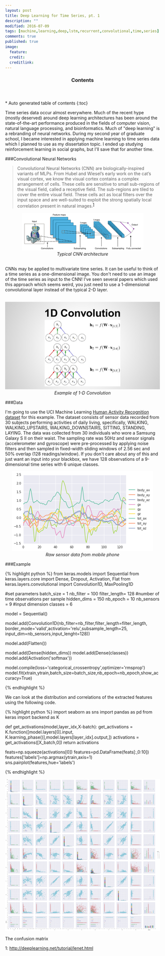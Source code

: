 ```yaml
---
layout: post
title: Deep Learning for Time Series, pt. 1
description: ""
modified: 2016-07-09
tags: [machine,learning,deep,lstm,recurrent,convolutional,time,series]
comments: true
published: true
image:
  feature: 
  credit: 
  creditlink: 
---
```


<section id="table-of-contents" class="toc">
  <header>
    <h3>Contents</h3>
  </header>
<div id="drawer" markdown="1">
*  Auto generated table of contents
{:toc}
</div>
</section><!-- /#table-of-contents -->

Time series data occur almost everywhere.  Much of the recent hype (mostly deserved) around deep learning architectures has been around the state-of-the-art performance produced in the fields of computer vision, natural language processing, and bioinformatics.  Much of "deep learning" is a rebranding of neural networks.  During my second year of graduate school, I became interested in applying machine learning to time series data which I planned to use as my dissertation topic.  I ended up studying reinforcement learning in social graphs, but I'll save that for another time.  

###Convolutional Neural Networks

>Convolutional Neural Networks (CNN) are biologically-inspired variants of MLPs. From Hubel and Wiesel’s early work on the cat’s visual cortex, we know the visual cortex contains a complex arrangement of cells. These cells are sensitive to small sub-regions of the visual field, called a receptive field. The sub-regions are tiled to cover the entire visual field. These cells act as local filters over the input space and are well-suited to exploit the strong spatially local correlation present in natural images.<sup>[1](#myfootnote1)</sup>

<p>
    <center><img src="/images/Typical_cnn.png"><br>
    <em>Typical CNN architecture</em></center>
</p>
<br>
CNNs may be applied to multivariate time series.  It can be useful to think of a time series as a one-dimensional image.  You don't need to use an image of the time series as input to the CNN!  I've seen several papers which used this approach which seems weird, you just need to use a 1-dimensional convolutional layer instead of the typical 2-D layer.
<br>
<br>

<p>
    <center><img src="/images/1d_convolution_ex"><br>
    <em>Example of 1-D Convolution</em></center>
</p>

###Data

I'm going to use the UCI Machine Learning <a href="https://archive.ics.uci.edu/ml/datasets/Human+Activity+Recognition+Using+Smartphones">Human Activity Recognition dataset</a> for this example.  The dataset consists of sensor data recorded from 30 subjects performing activities of daily living, specifically, WALKING, WALKING_UPSTAIRS, WALKING_DOWNSTAIRS, SITTING, STANDING, LAYING.  The data was collected from 30 individuals who wore a Samsung Galaxy S II on their waist.  The sampling rate was 50Hz and sensor signals (accelerometer and gyroscope) were pre-processed by applying noise filters and then sampled in fixed-width sliding windows of 2.56 sec and 50% overlap (128 readings/window).  If you don't care about any of this and just want an input into your blackbox, we have 128 observations of a 9-dimensional time series with 6 unique classes.


<p>
    <center><img src="/images/raw.png"><br>
    <em>Raw sensor data from mobile phone</em></center>
</p>


###Example

{% highlight python %}
from keras.models import Sequential
from keras.layers.core import Dense, Dropout, Activation, Flat
from keras.layers.convolutional import Convolution1D, MaxPooling1D

#set parameters
batch_size = 1
nb_filter = 100
filter_length= 128 #number of time observations per sample
hidden_dims = 150
nb_epoch = 10
nb_sensors = 9 #input dimension
classes = 6

model = Sequential()

model.add(Convolution1D(nb_filter=nb_filter,filter_length=filter_length,\
border_mode='valid',activation='relu',subsample_length=25,\
input_dim=nb_sensors,input_lenght=128))

model.add(Flatten())

model.add(Dense(hidden_dims))
model.add(Dense(classes))
model.add(Activation('softmax'))

model.compile(loss='categorical_crossentropy',optimizer='rmsprop')
model.fit(xtrain,ytrain,batch_size=batch_size,nb_epoch=nb_epoch,show_accuracy=True)




{% endhighlight %}


We can look at the distribution and correlations of the extracted features using the following code.

{% highlight python %}
import seaborn as sns
import pandas as pd
from keras import backend as K

def get_activations(model,layer_idx,X-batch):
	get_activations = K.function([model.layers[0].input, K.learning_phase()],model.layers[layer_idx].output,])
	activations = get_activations([X_batch,0])
	return activations

feats=np.squeeze(activations[0])
features=pd.DataFrame(feats[:,0:10])
features['labels']=np.argmax(ytrain,axis=1)
sns.pairplot(features,hue='labels')


{% endhighlight %}

<img src="/images/features.png">

The confusion matrix 


<a name="myfootnote1">1</a>: http://deeplearning.net/tutorial/lenet.html
